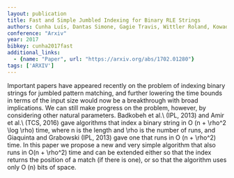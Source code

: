 ```yaml
---
layout: publication
title: Fast and Simple Jumbled Indexing for Binary RLE Strings
authors: Cunha Luís, Dantas Simone, Gagie Travis, Wittler Roland, Kowada Luis, Stoye Jens
conference: "Arxiv"
year: 2017
bibkey: cunha2017fast
additional_links:
  - {name: "Paper", url: "https://arxiv.org/abs/1702.01280"}
tags: ['ARXIV']
---
```

Important papers have appeared recently on the problem of indexing binary strings for jumbled pattern matching, and further lowering the time bounds in terms of the input size would now be a breakthrough with broad implications. We can still make progress on the problem, however, by considering other natural parameters. Badkobeh et al.\ (IPL, 2013) and Amir et al.\ (TCS, 2016) gave algorithms that index a binary string in O (n + \rho^2 \log \rho) time, where n is the length and \rho is the number of runs, and Giaquinta and Grabowski (IPL, 2013) gave one that runs in O (n + \rho^2) time. In this paper we propose a new and very simple algorithm that also runs in O(n + \rho^2) time and can be extended either so that the index returns the position of a match (if there is one), or so that the algorithm uses only O (n) bits of space.

